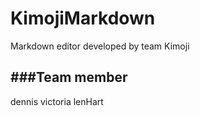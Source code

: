 # KimojiMarkdown
Markdown editor developed by team Kimoji

###Team member
-----------
dennis
victoria
lenHart